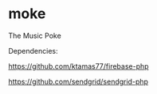 moke
====

The Music Poke

Dependencies:

https://github.com/ktamas77/firebase-php

https://github.com/sendgrid/sendgrid-php



